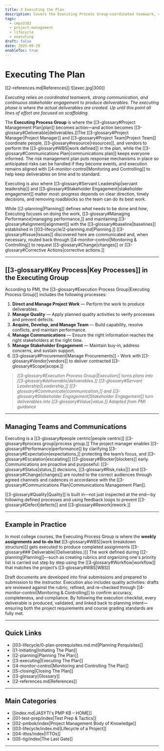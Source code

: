 ```yaml
---
title: 3 Executing the Plan
description: Covers the Executing Process Group—coordinated teamwork, communication, and producing deliverables.
tags:
  - cmpa3302
  - project-management
  - lifecycle
  - executing
draft: false
date: 2025-09-29
enableToc: true
---
```

# Executing The Plan
 [[2-references.md|References]]
 ![[exec.jpg|300]]
 
*Executing relies on coordinated teamwork, strong communication, and continuous stakeholder engagement to produce deliverables. The executing phase is where the actual deliverables are created. Up until this point all lines of effort are focused on scaffolding.*

The **Executing Process Group** is where the [[3-glossary#Project Management Plan|plan]] becomes action—and action becomes [[3-glossary#Deliverable|deliverables.]]The [[3-glossary#Project Manager|Project Manager]] and [[3-glossary#Project Team|Project Team]] coordinate people, [[3-glossary#resource|resources]], and vendors to perform the [[3-glossary#WBS|work defined]] in the plan, while the [[3-glossary#Communications Plan|communications plan]] keeps everyone informed. The risk management plan puts response mechanisms in place so anticipated risks can be handled if they become events, and execution remains aligned with [[4-monitor-control|Monitoring and Controlling]] to help keep deliverables on time and to standard.  

Executing is also where [[3-glossary#Servant Leadership|servant leadership]] and [[3-glossary#Stakeholder Engagement|stakeholder engagement]] matter most: progress depends on clear direction, timely decisions, and removing roadblocks so the team can do its best work.

While [[2-planning|Planning]] defines *what* needs to be done and *how*, Executing focuses on doing the work, [[3-glossary#Managing Performance|managing performance,]] and maintaining [[3-glossary#alignment|alignment]] with the [[3-glossary#baseline|baselines]] established in [[03-lifecycle/2-planning.md|Planning.]] [[3-glossary#Issue|Issues]] discovered here are communicated and, when necessary, routed back through [[4-monitor-control|Monitoring & Controlling]] to request [[3-glossary#Change|changes]] or [[3-glossary#Corrective Actions|corrective actions.]]

---

## [[3-glossary#Key Process|Key Processes]] in the Executing Group

According to PMI, the [[3-glossary#Execution Process Group|Executing Process Group]] includes the following processes:

1. **Direct and Manage Project Work** — Perform the work to produce deliverables.  
2. **Manage Quality** — Apply planned quality activities to verify processes and prevent defects.  
3. **Acquire, Develop, and Manage Team** — Build capability, resolve conflicts, and maintain performance.  
4. **Manage Communications** — Ensure the right information reaches the right stakeholders at the right time.  
5. **Manage Stakeholder Engagement** — Maintain buy-in, address concerns, and sustain support.  
6. [[3-glossary#Procurement|Manage Procurements]] - Work with [[3-glossary#Vendor|vendors]] to deliver contracted [[3-glossary#Scope|scope.]]  

> *[[3-glossary#Execution Process Group|Execution]] turns plans into [[3-glossary#deliverable|deliverables.]] [[3-glossary#Servant Leadership|Leadership,]] [[3-glossary#Communicate|communication,]] and [[3-glossary#Stakeholder Engagement|Stakeholder Engagement]] turn deliverables into [[3-glossary#Value|value.]] Adapted from PMI guidance*

---

## Managing Teams and Communications

Executing is a [[3-glossary#people centric|people centric]] [[3-glossary#process group|process group.]] The project manager enables [[3-glossary#Performance|performance]] by clarifying [[3-glossary#Expectation|expectations,]] protecting the team’s focus, and [[3-glossary#Escalation|escalating]] [[3-glossary#Blocker|blockers]] early. Communications are proactive and purposeful: [[3-glossary#Status|status,]] decisions, [[3-glossary#Risk,risks|]] and [[3-glossary#Change|changes]] are routed to the correct audiences through agreed channels and cadences in accordance with the [[3-glossary#Communications Plan|Communications Management Plan]].  

[[3-glossary#Quality|Quality]] is built in—not just inspected at the end—by following defined processes and using feedback loops to prevent [[3-glossary#Defect|defects]] and [[3-glossary#Rework|rework.]] 

---

## Example in Practice

In most college courses, the Executing Process Group is where the **weekly assignments and to-do list** [[3-glossary#WBS|(work breakdown structure)]] gets executed to produce completed assignments [[3-glossary### Deliverable|(Deliverables.)]] The work defined during [[2-planning|Planning]]—such as creating rubrics and organizing one's priority list is carried out step by step using the [[3-glossary#Workflow|workflow]]  that matches the project’s [[3-glossary#WBS|WBS]]

Draft documents are developed into final submissions and prepared to submission to the instructor. Execution also includes quality activities: drafts are reviewed against the rubric, refined, and re-checked through [[4-monitor-control|Monitoring & Controlling]] to confirm accuracy, completeness, and compliance. By following the execution checklist, every deliverable is produced, validated, and linked back to planning intent—ensuring both the project requirements and course grading standards are fully met.

---
## Quick Links

- [[03-lifecycle/0-plan-prerequisites.md.md|Planning Perquisites]]
- [[1-Initiating|Initiating The Plan]]
- [[2-planning|Planning The Plan]]
- [[3-executing|Executing The Plan]]
- [[4-monitor-control|Monitoring and Controlling The Plan]]
- [[5-closing|Closing The Plan]]
- [[3-glossary|Glossary]]
- [[2-references.md|References]]

---
## Main Categories
- [[index.md|JASYTI's PMP KB – HOME]]
- [[01-test-prep/index|Test Prep & Tactics]]
- [[02-pmbok/index|Project Management Body of Knowledge]]
- [[03-lifecycle/index.md|Lifecycle of a Project]]
- [[04-ittos/index|ITTOs]]
- [[05-tlg/index|The Last Gate]]

---
